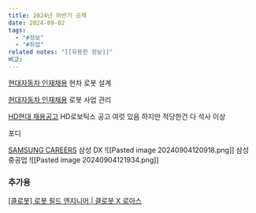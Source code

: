 ```yaml
---
title: 2024년 하반기 공채
date: 2024-09-02
tags:
  - "#정보"
  - "#취업"
related notes: "[[유용한 정보]]"
비고:
---
```

[현대자동차 인재채용](https://talent.hyundai.com/apply/applyView.hc?recuYy=2024&recuType=N1&recuCls=280)
현차 로봇 설계

[현대자동차 인재채용](https://talent.hyundai.com/apply/applyView.hc?recuYy=2024&recuType=N1&recuCls=281)
로봇 사업 관리

[HD현대 채용공고](https://recruit.hd.com/mainLayout/applyDetail/192068?job=%EC%97%B0%EA%B5%AC)
HD로보틱스 공고 여럿 있음
하지만 적당한건 다 석사 이상

포디

[SAMSUNG CAREERS](https://www.samsungcareers.com/hr/#none)
삼성 DX
![[Pasted image 20240904120918.png]]
삼성 중공업
![[Pasted image 20240904121934.png]]

### 추가용
[\[클로봇\] 로봇 필드 엔지니어 | 클로봇 X 로아스](https://clobotroas-recruit.com/job_posting/QTbh9h0u)
